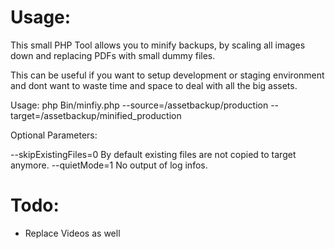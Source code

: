 Usage:
=======

This small PHP Tool allows you to minify backups, by scaling all images down and replacing PDFs with small dummy files.

This can be useful if you want to setup development or staging environment and dont want to waste time and space to deal with all the big assets.

Usage:
    php Bin/minfiy.php --source=/assetbackup/production --target=/assetbackup/minified_production

Optional Parameters:

   --skipExistingFiles=0		By default existing files are not copied to target anymore.
   --quietMode=1			No output of log infos.

Todo:
=======
* Replace Videos as well
